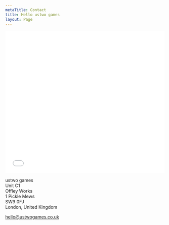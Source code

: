 ```yaml
---
metaTitle: Contact
title: Hello ustwo games
layout: Page
---
```


<div class='fluid-embed'>
  <iframe src="//www.google.com/maps/embed?pb=!1m18!1m12!1m3!1d2484.8026120943214!2d-0.11554537867375589!3d51.48013736932205!2m3!1f0!2f0!3f0!3m2!1i1024!2i768!4f13.1!3m3!1m2!1s0x0%3A0x2d70846bce702a0!2sustwo+games!5e0!3m2!1sen!2sus!4v1479374791370" width="100%" height="450" frameborder="0" style="border:0" allowfullscreen></iframe>
</div>

<div id="map"></div>
<script>
	function initMap() {
        var uluru = {lat: 51.479877, lng: -0.113582};
        var map = new google.maps.Map(document.getElementById('map'), {
          center: uluru,
          zoom: 16,
          styles: [{"elementType":"labels","stylers":[{"visibility":"off"},{"color":"#f49f53"}]},{"featureType":"landscape","stylers":[{"color":"#f9ddc5"},{"lightness":-7}]},{"featureType":"road","stylers":[{"color":"#813033"},{"lightness":43}]},{"featureType":"poi.business","stylers":[{"color":"#645c20"},{"lightness":38}]},{"featureType":"water","stylers":[{"color":"#1994bf"},{"saturation":-69},{"gamma":0.99},{"lightness":43}]},{"featureType":"road.local","elementType":"geometry.fill","stylers":[{"color":"#f19f53"},{"weight":1.3},{"visibility":"on"},{"lightness":16}]},{"featureType":"poi.business"},{"featureType":"poi.park","stylers":[{"color":"#645c20"},{"lightness":39}]},{"featureType":"poi.school","stylers":[{"color":"#a95521"},{"lightness":35}]},{},{"featureType":"poi.medical","elementType":"geometry.fill","stylers":[{"color":"#813033"},{"lightness":38},{"visibility":"off"}]},{},{},{},{},{},{},{},{},{},{},{},{"elementType":"labels"},{"featureType":"poi.sports_complex","stylers":[{"color":"#9e5916"},{"lightness":32}]},{},{"featureType":"poi.government","stylers":[{"color":"#9e5916"},{"lightness":46}]},{"featureType":"transit.station","stylers":[{"visibility":"off"}]},{"featureType":"transit.line","stylers":[{"color":"#813033"},{"lightness":22}]},{"featureType":"transit","stylers":[{"lightness":38}]},{"featureType":"road.local","elementType":"geometry.stroke","stylers":[{"color":"#f19f53"},{"lightness":-10}]},{},{},{}]
          });
        var marker = new google.maps.Marker({
          position: uluru,
          map: map
        });
    }
</script>
<script src="https://maps.googleapis.com/maps/api/js?key=AIzaSyC5pWn6imufG6UZuXgMDixqhQvdR0DiVo8&callback=initMap" async defer></script>

ustwo games  
Unit C1  
Offley Works  
1 Pickle Mews  
SW9 0FJ  
London, United Kingdom

[hello@ustwogames.co.uk](mailto:hello@ustwogames.co.uk)
